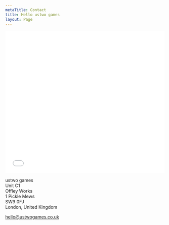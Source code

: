 ```yaml
---
metaTitle: Contact
title: Hello ustwo games
layout: Page
---
```


<div class='fluid-embed'>
  <iframe src="//www.google.com/maps/embed?pb=!1m18!1m12!1m3!1d2484.8026120943214!2d-0.11554537867375589!3d51.48013736932205!2m3!1f0!2f0!3f0!3m2!1i1024!2i768!4f13.1!3m3!1m2!1s0x0%3A0x2d70846bce702a0!2sustwo+games!5e0!3m2!1sen!2sus!4v1479374791370" width="100%" height="450" frameborder="0" style="border:0" allowfullscreen></iframe>
</div>

<div id="map"></div>
<script>
	function initMap() {
        var uluru = {lat: 51.479877, lng: -0.113582};
        var map = new google.maps.Map(document.getElementById('map'), {
          center: uluru,
          zoom: 16,
          styles: [{"elementType":"labels","stylers":[{"visibility":"off"},{"color":"#f49f53"}]},{"featureType":"landscape","stylers":[{"color":"#f9ddc5"},{"lightness":-7}]},{"featureType":"road","stylers":[{"color":"#813033"},{"lightness":43}]},{"featureType":"poi.business","stylers":[{"color":"#645c20"},{"lightness":38}]},{"featureType":"water","stylers":[{"color":"#1994bf"},{"saturation":-69},{"gamma":0.99},{"lightness":43}]},{"featureType":"road.local","elementType":"geometry.fill","stylers":[{"color":"#f19f53"},{"weight":1.3},{"visibility":"on"},{"lightness":16}]},{"featureType":"poi.business"},{"featureType":"poi.park","stylers":[{"color":"#645c20"},{"lightness":39}]},{"featureType":"poi.school","stylers":[{"color":"#a95521"},{"lightness":35}]},{},{"featureType":"poi.medical","elementType":"geometry.fill","stylers":[{"color":"#813033"},{"lightness":38},{"visibility":"off"}]},{},{},{},{},{},{},{},{},{},{},{},{"elementType":"labels"},{"featureType":"poi.sports_complex","stylers":[{"color":"#9e5916"},{"lightness":32}]},{},{"featureType":"poi.government","stylers":[{"color":"#9e5916"},{"lightness":46}]},{"featureType":"transit.station","stylers":[{"visibility":"off"}]},{"featureType":"transit.line","stylers":[{"color":"#813033"},{"lightness":22}]},{"featureType":"transit","stylers":[{"lightness":38}]},{"featureType":"road.local","elementType":"geometry.stroke","stylers":[{"color":"#f19f53"},{"lightness":-10}]},{},{},{}]
          });
        var marker = new google.maps.Marker({
          position: uluru,
          map: map
        });
    }
</script>
<script src="https://maps.googleapis.com/maps/api/js?key=AIzaSyC5pWn6imufG6UZuXgMDixqhQvdR0DiVo8&callback=initMap" async defer></script>

ustwo games  
Unit C1  
Offley Works  
1 Pickle Mews  
SW9 0FJ  
London, United Kingdom

[hello@ustwogames.co.uk](mailto:hello@ustwogames.co.uk)
